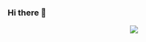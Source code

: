### Hi there 👋


<p align="center">
  <a href="https://skillicons.dev">
    <img src="https://skillicons.dev/icons?i=cpp,cs,c,java,python,html,css,js,postgres,r&perline=5" />
<!--     <img src="https://skillicons.dev/icons?i=git,gitlab,github,bash"/> -->
</p>





<!--
**davidjoves/davidjoves** is a ✨ _special_ ✨ repository because its `README.md` (this file) appears on your GitHub profile.


